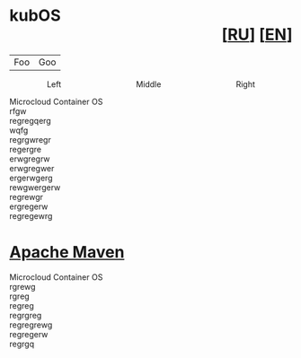 # kubOS <div dir="rtl">[[EN](https://github.com/flydock/kubos#readme)] [[RU](https://github.com/flydock/kubos#readme)]</div>

<div>
<table>
    <tr>
        <td>Foo</td>
        <td>Goo</td>
    </tr>
</table>
</div>

<div style="display: flex; justify-content: space-around">
   <span>Left</span>
   <span>Middle</span>
   <span dir="rtl">Right</span>
</div>

Microcloud Container OS\
rfgw\
regregqerg\
wqfg\
regrgwregr\
regergre\
erwgregrw\
erwgregwer\
ergerwgerg\
rewgwergerw\
regrewgr\
ergregerw\
regregewrg

# [Apache Maven](https://maven.apache.org/)
Microcloud Container OS\
rgrewg\
rgreg\
regreg\
regrgreg\
regregrewg\
regregerw\
regrgq
